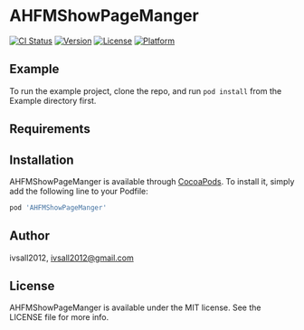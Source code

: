 # AHFMShowPageManger

[![CI Status](http://img.shields.io/travis/ivsall2012/AHFMShowPageManger.svg?style=flat)](https://travis-ci.org/ivsall2012/AHFMShowPageManger)
[![Version](https://img.shields.io/cocoapods/v/AHFMShowPageManger.svg?style=flat)](http://cocoapods.org/pods/AHFMShowPageManger)
[![License](https://img.shields.io/cocoapods/l/AHFMShowPageManger.svg?style=flat)](http://cocoapods.org/pods/AHFMShowPageManger)
[![Platform](https://img.shields.io/cocoapods/p/AHFMShowPageManger.svg?style=flat)](http://cocoapods.org/pods/AHFMShowPageManger)

## Example

To run the example project, clone the repo, and run `pod install` from the Example directory first.

## Requirements

## Installation

AHFMShowPageManger is available through [CocoaPods](http://cocoapods.org). To install
it, simply add the following line to your Podfile:

```ruby
pod 'AHFMShowPageManger'
```

## Author

ivsall2012, ivsall2012@gmail.com

## License

AHFMShowPageManger is available under the MIT license. See the LICENSE file for more info.
